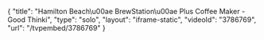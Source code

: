 {
    "title": "Hamilton Beach\u00ae BrewStation\u00ae Plus Coffee Maker - Good Thinki",
    "type": "solo",
    "layout": "iframe-static",
    "videoId": "3786769",
    "url": "\/tvpembed\/3786769"
}